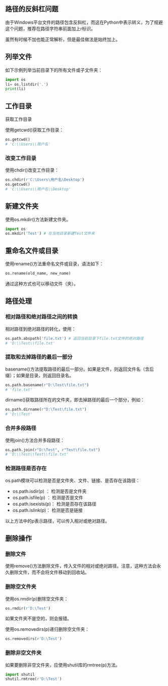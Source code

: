 ##  路径的反斜杠问题

由于Windows平台文件的路径包含反斜杠，而这在Python中表示转义，为了规避这个问题，推荐在路径字符串前面加上r标识。

虽然有时候不加也能正常解析，但是最佳做法是始终加上。

##  列举文件

如下示例列举当前目录下的所有文件或子文件夹：

```py
import os
li= os.listdir('.')
print(li)
```

##   工作目录

获取工作目录

使用getcwd()获取工作目录：

```py
os.getcwd()
# 'C:\\Users\\用户名'
```

###  改变工作目录

使用chdir()改变工作目录：

```py
os.chdir(r'C:\Users\用户名\Desktop')
os.getcwd()
# 'C:\\Users\\用户名\\Desktop'
```

##   新建文件夹

使用os.mkdir()方法新建文件夹。

```py
import os
os.mkdir('Test') # 在当地目录新建Test文件夹
```

##   重命名文件或目录

使用rename()方法重命名文件或目录，语法如下：
```py
os.rename(old_name, new_name)
```

通过这种方式也可以移动文件（夹）。

##  路径处理

###  相对路径和绝对路径之间的转换

相对路径到绝对路径的转化，使用：

```py
os.path.abspath('file.txt') # 返回当前目录下file.txt文件的绝对路径
# 'D:\\Test\\file.txt'
```

###   提取和去掉路径的最后一部分

basename()方法提取路径的最后一部分。如果是文件，则返回文件名（含后缀）；如果是目录，则返回目录名。

```py
os.path.basename(r"D:\Test\file.txt")
# 'file.txt'
```

dirname()获取路径所在的文件夹，即去掉路径的最后一个部分，例如：

```py
os.path.dirname(r"D:\Test\file.txt")
# 'D:\\Test'
```

###   合并多段路径

使用join()方法合并多段路径：

```py
os.path.join(r"D:\Test", r"Test\file.txt")
# 'D:\\Test\\Test\\file.txt'
```

###  检测路径是否存在

os.path模块可以检测是否是文件夹、文件、链接、是否存在该路径：

- os.path.isdir(p) ： 检测是否是文件夹
- os.path.isfile(p) ： 检测是否是文件
- os.path.isexists(p)： 检测是否存在该路径
- os.path.islink(p)： 检测是否是链接

以上方法中的p表示路径，可以传入相对或绝对路径。

##  删除操作

###  删除文件

使用remove()方法删除文件，传入文件的相对或绝对路径。注意，这种方法会永久删除文件，而不会将文件移动到回收站。

###  删除空文件夹

使用os.rmdir(p)删除空文件夹：

```py
os.rmdir(r'D:\Test')
```

如果文件夹不是空的，则会报错。

使用os.removedirs(p)递归删除空文件夹：

```py
os.removedirs(r'D:\Test')
```

###  删除非空文件夹

如果要删除非空文件夹，应使用shutil库的rmtree(p)方法。

```py
import shutil
shutil.rmtree(r'D:\Test')
```
